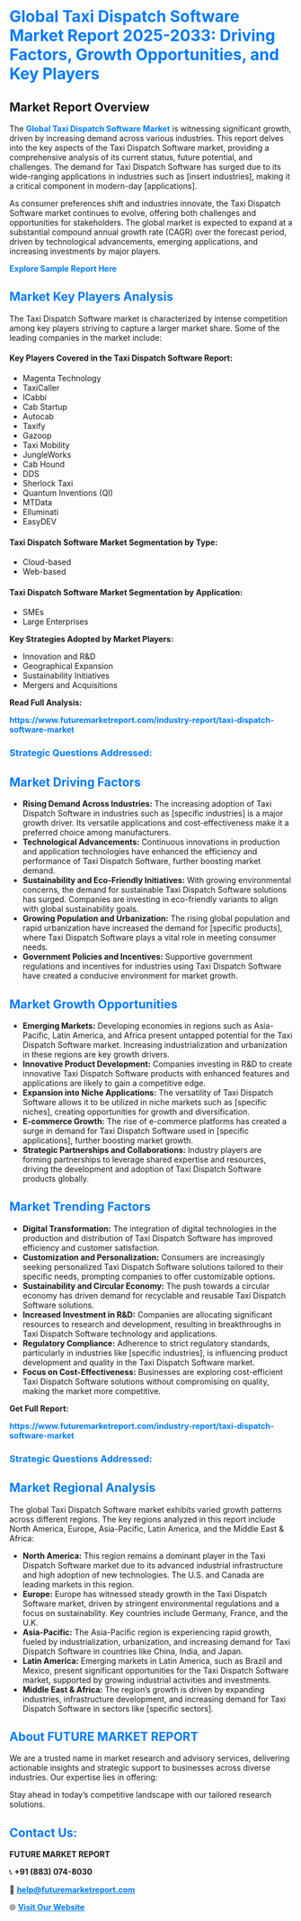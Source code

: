 <h1 style="color: #007BFF;">Global Taxi Dispatch Software Market Report 2025-2033: Driving Factors, Growth Opportunities, and Key Players</h1>

<section id="overview">
<h2>Market Report Overview</h2>
<p>The <a href="https://www.futuremarketreport.com/industry-report/taxi-dispatch-software-market" style="color: #007BFF; text-decoration: none;"><strong>Global Taxi Dispatch Software Market</strong></a> is witnessing significant growth, driven by increasing demand across various industries. This report delves into the key aspects of the Taxi Dispatch Software market, providing a comprehensive analysis of its current status, future potential, and challenges. The demand for Taxi Dispatch Software has surged due to its wide-ranging applications in industries such as [insert industries], making it a critical component in modern-day [applications].</p>
<p>As consumer preferences shift and industries innovate, the Taxi Dispatch Software market continues to evolve, offering both challenges and opportunities for stakeholders. The global market is expected to expand at a substantial compound annual growth rate (CAGR) over the forecast period, driven by technological advancements, emerging applications, and increasing investments by major players.</p>
</section>

<section id="overview">
<p><a href="https://www.futuremarketreport.com/request-sample/reportId=105400" style="color: #007BFF; text-decoration: none;"><strong>Explore Sample Report Here</strong></a></p>
</section>

<section id="key-players">
<h2 style="color: #007BFF;">Market Key Players Analysis</h2>
<p>The Taxi Dispatch Software market is characterized by intense competition among key players striving to capture a larger market share. Some of the leading companies in the market include:</p>
<h4>Key Players Covered in the Taxi Dispatch Software Report:</h4>
<ul><li>Magenta Technology</li><li>TaxiCaller</li><li>ICabbi</li><li>Cab Startup</li><li>Autocab</li><li>Taxify</li><li>Gazoop</li><li>Taxi Mobility</li><li>JungleWorks</li><li>Cab Hound</li><li>DDS</li><li>Sherlock Taxi</li><li>Quantum Inventions (QI)</li><li>MTData</li><li>Elluminati</li><li>EasyDEV</li></ul>
<h4>Taxi Dispatch Software Market Segmentation by Type:</h4>
<ul><li>Cloud-based</li><li>Web-based</li></ul>

<h4>Taxi Dispatch Software Market Segmentation by Application:</h4>
<ul><li>SMEs</li><li>Large Enterprises</li></ul>
<p><strong>Key Strategies Adopted by Market Players:</strong></p>
<ul>
<li>Innovation and R&D</li>
<li>Geographical Expansion</li>
<li>Sustainability Initiatives</li>
<li>Mergers and Acquisitions</li>
</ul>
</section>

<section>
<p><strong>Read Full Analysis: </strong></p><a href="https://www.futuremarketreport.com/industry-report/taxi-dispatch-software-market" style="color: #007BFF; text-decoration: none;"><strong>https://www.futuremarketreport.com/industry-report/taxi-dispatch-software-market</strong></a>
<h3 style="color: #007BFF;">Strategic Questions Addressed:</h3>
</section>

<section id="driving-factors">
<h2 style="color: #007BFF;">Market Driving Factors</h2>
<ul>
<li><strong>Rising Demand Across Industries:</strong> The increasing adoption of Taxi Dispatch Software in industries such as [specific industries] is a major growth driver. Its versatile applications and cost-effectiveness make it a preferred choice among manufacturers.</li>
<li><strong>Technological Advancements:</strong> Continuous innovations in production and application technologies have enhanced the efficiency and performance of Taxi Dispatch Software, further boosting market demand.</li>
<li><strong>Sustainability and Eco-Friendly Initiatives:</strong> With growing environmental concerns, the demand for sustainable Taxi Dispatch Software solutions has surged. Companies are investing in eco-friendly variants to align with global sustainability goals.</li>
<li><strong>Growing Population and Urbanization:</strong> The rising global population and rapid urbanization have increased the demand for [specific products], where Taxi Dispatch Software plays a vital role in meeting consumer needs.</li>
<li><strong>Government Policies and Incentives:</strong> Supportive government regulations and incentives for industries using Taxi Dispatch Software have created a conducive environment for market growth.</li>
</ul>
</section>

<section id="growth-opportunities">
<h2 style="color: #007BFF;">Market Growth Opportunities</h2>
<ul>
<li><strong>Emerging Markets:</strong> Developing economies in regions such as Asia-Pacific, Latin America, and Africa present untapped potential for the Taxi Dispatch Software market. Increasing industrialization and urbanization in these regions are key growth drivers.</li>
<li><strong>Innovative Product Development:</strong> Companies investing in R&D to create innovative Taxi Dispatch Software products with enhanced features and applications are likely to gain a competitive edge.</li>
<li><strong>Expansion into Niche Applications:</strong> The versatility of Taxi Dispatch Software allows it to be utilized in niche markets such as [specific niches], creating opportunities for growth and diversification.</li>
<li><strong>E-commerce Growth:</strong> The rise of e-commerce platforms has created a surge in demand for Taxi Dispatch Software used in [specific applications], further boosting market growth.</li>
<li><strong>Strategic Partnerships and Collaborations:</strong> Industry players are forming partnerships to leverage shared expertise and resources, driving the development and adoption of Taxi Dispatch Software products globally.</li>
</ul>
</section>

<section id="trending-factors">
<h2 style="color: #007BFF;">Market Trending Factors</h2>
<ul>
<li><strong>Digital Transformation:</strong> The integration of digital technologies in the production and distribution of Taxi Dispatch Software has improved efficiency and customer satisfaction.</li>
<li><strong>Customization and Personalization:</strong> Consumers are increasingly seeking personalized Taxi Dispatch Software solutions tailored to their specific needs, prompting companies to offer customizable options.</li>
<li><strong>Sustainability and Circular Economy:</strong> The push towards a circular economy has driven demand for recyclable and reusable Taxi Dispatch Software solutions.</li>
<li><strong>Increased Investment in R&D:</strong> Companies are allocating significant resources to research and development, resulting in breakthroughs in Taxi Dispatch Software technology and applications.</li>
<li><strong>Regulatory Compliance:</strong> Adherence to strict regulatory standards, particularly in industries like [specific industries], is influencing product development and quality in the Taxi Dispatch Software market.</li>
<li><strong>Focus on Cost-Effectiveness:</strong> Businesses are exploring cost-efficient Taxi Dispatch Software solutions without compromising on quality, making the market more competitive.</li>
</ul>
</section>

<section>
<p><strong>Get Full Report: </strong></p><a href="https://www.futuremarketreport.com/industry-report/taxi-dispatch-software-market" style="color: #007BFF; text-decoration: none;"><strong>https://www.futuremarketreport.com/industry-report/taxi-dispatch-software-market</strong></a>
<h3 style="color: #007BFF;">Strategic Questions Addressed:</h3>
</section>


<section id="regional-analysis">
<h2 style="color: #007BFF;">Market Regional Analysis</h2>
<p>The global Taxi Dispatch Software market exhibits varied growth patterns across different regions. The key regions analyzed in this report include North America, Europe, Asia-Pacific, Latin America, and the Middle East & Africa:</p>
<ul>
<li><strong>North America:</strong> This region remains a dominant player in the Taxi Dispatch Software market due to its advanced industrial infrastructure and high adoption of new technologies. The U.S. and Canada are leading markets in this region.</li>
<li><strong>Europe:</strong> Europe has witnessed steady growth in the Taxi Dispatch Software market, driven by stringent environmental regulations and a focus on sustainability. Key countries include Germany, France, and the U.K.</li>
<li><strong>Asia-Pacific:</strong> The Asia-Pacific region is experiencing rapid growth, fueled by industrialization, urbanization, and increasing demand for Taxi Dispatch Software in countries like China, India, and Japan.</li>
<li><strong>Latin America:</strong> Emerging markets in Latin America, such as Brazil and Mexico, present significant opportunities for the Taxi Dispatch Software market, supported by growing industrial activities and investments.</li>
<li><strong>Middle East & Africa:</strong> The region’s growth is driven by expanding industries, infrastructure development, and increasing demand for Taxi Dispatch Software in sectors like [specific sectors].</li>
</ul>
</section>

<footer>
<h2 style="color: #007BFF;">About FUTURE MARKET REPORT</h2>
<p>We are a trusted name in market research and advisory services, delivering actionable insights and strategic support to businesses across diverse industries. Our expertise lies in offering:</p>

<p>Stay ahead in today’s competitive landscape with our tailored research solutions.</p>

<h2 style="color: #007BFF;">Contact Us:</h2>
<p><strong>FUTURE MARKET REPORT</strong></p>
<p>📞 <strong>+91 (883) 074-8030</strong></p>
<p>📧 <strong><a href="mailto:help@futuremarketreport.com" style="color: #007BFF;">help@futuremarketreport.com</a></strong></p>
<p>🌐 <strong><a href="https://www.futuremarketreport.com/" style="color: #007BFF;">Visit Our Website</a></strong></p>
</footer>